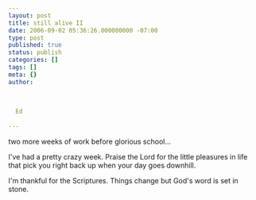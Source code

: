 ```yaml
---
layout: post
title: still alive II
date: 2006-09-02 05:36:26.000000000 -07:00
type: post
published: true
status: publish
categories: []
tags: []
meta: {}
author:
  
  
  
  Ed
  
---
```

<p>two more weeks of work before glorious school...</p>
<p>I've had a pretty crazy week.  Praise the Lord for the little pleasures in life that pick you right back up when your day goes downhill.</p>
<p>I'm thankful for the Scriptures.  Things change but God's word is set in stone.</p>

